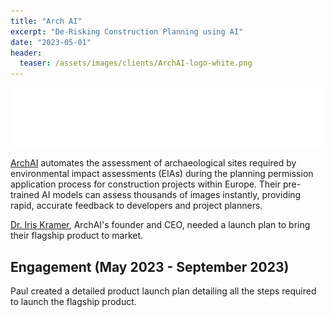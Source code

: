 ```yaml
---
title: "Arch AI"
excerpt: "De-Risking Construction Planning using AI"
date: "2023-05-01"
header:
  teaser: /assets/images/clients/ArchAI-logo-white.png
---
```


![ArchAI logo](/assets/images/clients/ArchAI-logo-white-short.png?raw=true)

[ArchAI](https://archai.io/) automates the assessment of archaeological sites required by environmental impact assessments (EIAs) during the planning permission application process for construction projects within Europe. Their pre-trained AI models can assess thousands of images instantly, providing rapid, accurate feedback to developers and project planners.

[Dr. Iris Kramer](https://www.linkedin.com/in/ickramer/), ArchAI's founder and CEO, needed a launch plan to bring their flagship product to market.

## Engagement (May 2023 - September 2023)

Paul created a detailed product launch plan detailing all the steps required to launch the flagship product.
